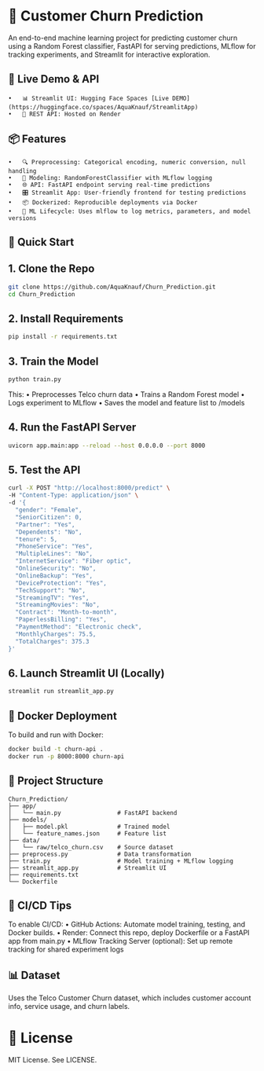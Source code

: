 # 🧠 Customer Churn Prediction

An end-to-end machine learning project for predicting customer churn using a Random Forest classifier, FastAPI for serving predictions, MLflow for tracking experiments, and Streamlit for interactive exploration.

## 🚀 Live Demo & API
	•	📊 Streamlit UI: Hugging Face Spaces [Live DEMO](https://huggingface.co/spaces/AquaKnauf/StreamlitApp)
	•	🔌 REST API: Hosted on Render 


## 📦 Features
	•	🔍 Preprocessing: Categorical encoding, numeric conversion, null handling
	•	🌲 Modeling: RandomForestClassifier with MLflow logging
	•	🌐 API: FastAPI endpoint serving real-time predictions
	•	🎛 Streamlit App: User-friendly frontend for testing predictions
	•	📦 Dockerized: Reproducible deployments via Docker
	•	🔁 ML Lifecycle: Uses mlflow to log metrics, parameters, and model versions


## 🧪 Quick Start

## 1. Clone the Repo

```bash
git clone https://github.com/AquaKnauf/Churn_Prediction.git
cd Churn_Prediction
```

## 2. Install Requirements

```bash
pip install -r requirements.txt
```

## 3. Train the Model

```bash
python train.py
```

This:
	•	Preprocesses Telco churn data
	•	Trains a Random Forest model
	•	Logs experiment to MLflow
	•	Saves the model and feature list to /models

## 4. Run the FastAPI Server

```bash
uvicorn app.main:app --reload --host 0.0.0.0 --port 8000
```

## 5. Test the API

```bash
curl -X POST "http://localhost:8000/predict" \
-H "Content-Type: application/json" \
-d '{
  "gender": "Female",
  "SeniorCitizen": 0,
  "Partner": "Yes",
  "Dependents": "No",
  "tenure": 5,
  "PhoneService": "Yes",
  "MultipleLines": "No",
  "InternetService": "Fiber optic",
  "OnlineSecurity": "No",
  "OnlineBackup": "Yes",
  "DeviceProtection": "Yes",
  "TechSupport": "No",
  "StreamingTV": "Yes",
  "StreamingMovies": "No",
  "Contract": "Month-to-month",
  "PaperlessBilling": "Yes",
  "PaymentMethod": "Electronic check",
  "MonthlyCharges": 75.5,
  "TotalCharges": 375.3
}'
```

## 6. Launch Streamlit UI (Locally)
```bash
streamlit run streamlit_app.py
```

## 🐳 Docker Deployment

To build and run with Docker:

```bash
docker build -t churn-api .
docker run -p 8000:8000 churn-api
```

## 📁 Project Structure

```
Churn_Prediction/
├── app/
│   └── main.py                # FastAPI backend
├── models/
│   ├── model.pkl              # Trained model
│   └── feature_names.json     # Feature list
├── data/
│   └── raw/telco_churn.csv    # Source dataset
├── preprocess.py              # Data transformation
├── train.py                   # Model training + MLflow logging
├── streamlit_app.py           # Streamlit UI
├── requirements.txt
└── Dockerfile
```

## 🔧 CI/CD Tips

To enable CI/CD:
	•	GitHub Actions: Automate model training, testing, and Docker builds.
	•	Render: Connect this repo, deploy Dockerfile or a FastAPI app from main.py
	•	MLflow Tracking Server (optional): Set up remote tracking for shared experiment logs


## 📊 Dataset

Uses the Telco Customer Churn dataset, which includes customer account info, service usage, and churn labels.


# 📜 License

MIT License. See LICENSE.






